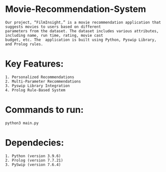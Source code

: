 # Movie-Recommendation-System
    Our project, “FilmInsight,” is a movie recommendation application that suggests movies to users based on different
    parameters from the dataset. The dataset includes various attributes, including name, run time, rating, movie cast
    budget, etc. The  application is built using Python, Pyswip Library, and Prolog rules. 
# Key Features:
    1. Personalized Recommendations
    2. Multi-Parameter Recommendations
    3. Pyswip Library Integration
    4. Prolog Rule-Based System

# Commands to run:    
    python3 main.py

# Dependecies:
    1. Python (version 3.9.6)
    2. Prolog (version 7.7.21)
    3. PySwip (version 7.6.4) 

